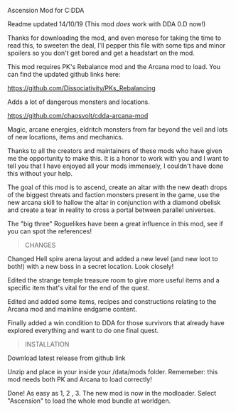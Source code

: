 Ascension Mod for C:DDA

Readme updated 14/10/19 (This mod *does* work with DDA 0.D now!)

Thanks for downloading the mod, and even moreso for taking the time to read this, to sweeten the deal, I'll pepper this
file with some tips and minor spoilers so you don't get bored and get a headstart on the mod.

This mod requires PK's Rebalance mod and the Arcana mod to load. You can find the updated github links here:

https://github.com/Dissociativity/PKs_Rebalancing

Adds a lot of dangerous monsters and locations.

https://github.com/chaosvolt/cdda-arcana-mod

Magic, arcane energies, eldritch monsters from far beyond the veil and lots of new locations, items and mechanics.

Thanks to all the creators and maintainers of these mods who have given me the opportunity to make this. It is a honor
to work with you and I want to tell you that I have enjoyed all your mods immensely, I couldn't have done this without
your help.

The goal of this mod is to ascend, create an altar with the new death drops of the biggest threats and faction monsters
present in the game, use the new arcana skill to hallow the altar in conjunction with a diamond obelisk and create a
tear in reality to cross a portal between parallel universes.

The "big three" Roguelikes have been a great influence in this mod, see if you can spot the references!

> CHANGES

Changed Hell spire arena layout and added a new level (and new loot to both!) with a new boss in a secret location. Look
closely!

Edited the strange temple treasure room to give more useful items and a specific item that's vital for the end of the
quest.

Edited and added some items, recipes and constructions relating to the Arcana mod and mainline endgame content.

Finally added a win condition to DDA for those survivors that already have explored everything and want to do one final
quest.

> INSTALLATION

Download latest release from github link

Unzip and place in your inside your /data/mods folder. Rememeber: this mod needs both PK and Arcana to load correctly!

Done! As easy as 1, 2 , 3. The new mod is now in the modloader. Select "Ascension" to load the whole mod bundle at
worldgen.

